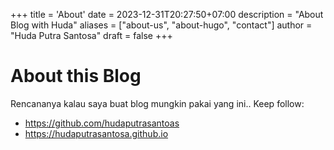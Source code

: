 +++
title = 'About'
date = 2023-12-31T20:27:50+07:00
description = "About Blog with Huda"
aliases = ["about-us", "about-hugo", "contact"]
author = "Huda Putra Santosa"
draft = false
+++
# About this Blog
Rencananya kalau saya buat blog mungkin pakai yang ini..
Keep follow:

* https://github.com/hudaputrasantoas
* https://hudaputrasantosa.github.io
